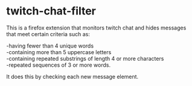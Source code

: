 # twitch-chat-filter
This is a firefox extension that monitors twitch chat and hides messages that meet certain criteria such as:  

-having fewer than 4 unique words  
-containing more than 5 uppercase letters  
-containing repeated substrings of length 4 or more characters  
-repeated sequences of 3 or more words.  
  
  

It does this by checking each new message element.
